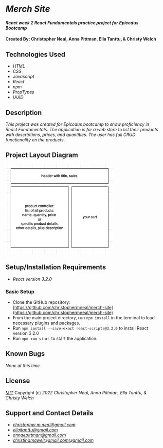 # _Merch Site_

#### _React week 2 React Fundamentals practice project for Epicodus Bootcamp_

#### Created By: **Christopher Neal, Anna Pittman, Ella Tanttu, & Christy Welch**

## Technologies Used

- _HTML_
- _CSS_
- _Javascript_
- _React_
- _npm_
- _PropTypes_
- _UUID_

## Description

_This project was created for Epicodus bootcamp to show proficiency in React Fundamentals. The application is for a web store to list their products with descriptions, prices, and quantities. The user has full CRUD functionality on the products._

## Project Layout Diagram

![project-diagram](./project-diagram.png)

## Setup/Installation Requirements

- _React version 3.2.0_

### Basic Setup

- Clone the GitHub repository: [https://github.com/christophermneal/merch-site](https://github.com/christophermneal/merch-site)
- From the main project directory, run `npm install` in the terminal to load necessary plugins and packages.
- Run `npm install --save-exact react-scripts@3.2.0` to install React version 3.2.0
- Run `npm run start` to start the application.

## Known Bugs

_None at this time_

## License

_[MIT](https://opensource.org/licenses/MIT)_
Copyright (c) _2022_ _Christopher Neal, Anna Pittman, Ella Tanttu, & Christy Welch_

## Support and Contact Details

- _[christopher.m.neal@gmail.com](mailto:christopher.m.neal@gmail.com)_
- _[ellajtanttu@gmail.com](mailto:ellajtanttu@gmail.com)_
- _[annaepittman@gmail.com](mailto:annaepittman@gmail.com)_
- _[christinamawel@gmail.com@gmail.com](mailto:christinamawel@gmail.com@gmail.com)_
